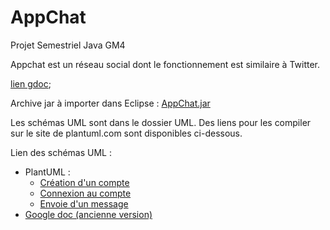 # AppChat
Projet Semestriel Java GM4

Appchat est un réseau social dont le fonctionnement est similaire à Twitter.

 <a href="https://docs.google.com/document/d/1XGCc-b-qWCO5AASgBPU-eqwg_F_sP3AY8N0IMXrYHCA/edit?usp=sharing">lien gdoc</a>;

Archive jar à importer dans Eclipse : <a href="https://raw.githubusercontent.com/XgLsuLzRMy/AppChat/master/AppChat.jar">AppChat.jar</a>

Les schémas UML sont dans le dossier UML. Des liens pour les compiler sur le site de plantuml.com sont disponibles ci-dessous.

Lien des schémas UML : 

<ul>
<li> PlantUML :
	<ul>
	<li><a href="http://www.plantuml.com/plantuml/uml/nLJDJW8n4BxtAIRh1HACTmu6WfgGQ48qt4n8sGvGtMsRjWl49_8zV35d5tRfXcxGU71lRMU-d_dPaVFS-YBFs5Bl8Pba4fLFu6gtaHuPqCTJhotC7ThgQ2XSfj9mvU415NgBamttPszbmaGhfpEyaqIY20wL0A8vKBsWtM9XMrmXmDYOvwVfCIhssj0AxlcIEuHChwLQpBXpEst5uf5u6qvM2eBhsvWm64B6LOevUGTHWB5wRNcU8oFpSiif8cQ7nQ28eQMynDRwlJ2zXEwJ_WcoRR2T5DV917PaTqa9EnGanx2Rnp271OTQ53aQhrOotI1yQ8KW43pkFRugeqcwfI9QYigE_RZ9XGcvM_1rKuBB8ToN0E2qEW34bLt8pBKlXHcQ1OowwBJ_bqxpDrruj7ClC-a8hB2zoiAW4b8EvG2cix4G5fsZIstzeZW5Tmx7-NGSvvyuKukbjjnux2cT3u3g_GkMGnzgE4AEB57SMKLMyboaYUtbJndhwyPRdyNYJoK9Por673AtgzpUhgOm_xkM7Hl8q_Jhqm4lZZlIiM0Z-ltHp_qR">Création d'un compte</a></li>
	<li><a href="http://www.plantuml.com/plantuml/png/pLJDJW8n4BxtAPezGO9u9y50q0E994J2pOJKxS0sxdQQjel69vBduCMSNH6ss3MOUF0wdVd-PdP7pWlhoo9d8lLe-TA1POPAAbL6Q5yN9gWTvd2hg5bx2Dx7nZpCfWkmMoZj-Sia4vv9uSMJSC1pt2YzcWldNj3ArJt1CLRXywkR60yVyCL-b-ztgLUeDV2aHaWggMehg24cZiMGY20GIj0vudDfEWdLa-u9ClGJ3iLbCWajqsrIQiy3FbwlLPe1VqFo9e5xUFNmg0qIbGNjBNNbXzYk2scQHAtEsxEygn2vG_s9-7EAbq8Lw2lfXfRwc-Y9lwEnw76orUFJ-LXA2yxrk47hLwLNkN8ahRIjc_c-ciEz4VuMh5ehi3DfZYmXK7sOx6k2XYEtIK0qry-4ooOeeTFbms6ihxy1Nz4q6AAN7gCuoMukDphU41ic4PxVqLbREAHsUShtJFZbqVm8y__y_-btcwRxTyT5oLCiJ0WKunc1blI7_G00">Connexion au compte</a></li>
	<li><a href="http://www.plantuml.com/plantuml/uml/rLNDJW8n4BxtAIPSn0HVm8E1O4n8D34IRbpgxW1ZkctJpXBrZNWENinPVgIL9H3ZnTDcsyxtjz_kzYFhm7Lbb2xO1PX43ChB4XNajMLuG8iSSBZGdAqt1uVEHcVmdWJ4CcRx0-zVdaPZ34kimy-T3LhXZC62IK2WKs9aifer1Onm2nCcGr6p33yAV4UfXX1kxb91ScwiAH92b24gqJBDI3XYuuQMCfxfLogv4wWM3m9PE6j55uAvgWygfhQxT1GW5elrgj8HV5YlYlMg8OtN1xwsN5GRaV1d6GcpSNEoNUkg7bIbxy7eUL1A7B47tWLEIF9mLOwp1TxbCqTEecomSvXDBllZFoMf4e_E7fErESu7KwqdeaWVKpBSccRQW1s_E1tCPbGi43wTHIWH6DyPfzOxKIbFAaYnm21KagUUPmgpYhJKx7Oxpyau-9eYQ2yNAPymTD0ktGU6pedcjMW-RjuEusdBqTqu-ADg-VhL4EwHTov-rQWBaBwBihTxzlMM9VtcQZwOFmQ-u1jndkTW9Mt01T3__nqvLVa-sb9-05y0">Envoie d'un message</a></li>
	</ul>
</li>

<li> <a href="https://docs.google.com/presentation/d/1BCJ2X_qPnMWmMd2bntis_Sc9sNvZcfbuY4LvZ7GNqfc/edit?usp=sharing">Google doc (ancienne version)</a>
</li>
